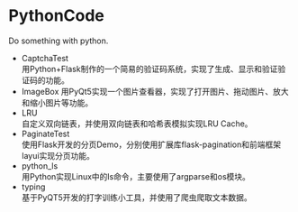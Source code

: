 # PythonCode
Do something with python.
* CaptchaTest  
用Python+Flask制作的一个简易的验证码系统，实现了生成、显示和验证验证码的功能。
* ImageBox
用PyQt5实现一个图片查看器，实现了打开图片、拖动图片、放大和缩小图片等功能。
* LRU  
自定义双向链表，并使用双向链表和哈希表模拟实现LRU Cache。
* PaginateTest  
使用Flask开发的分页Demo，分别使用扩展库flask-pagination和前端框架layui实现分页功能。
* python_ls  
用Python实现Linux中的ls命令，主要使用了argparse和os模块。
* typing  
基于PyQT5开发的打字训练小工具，并使用了爬虫爬取文本数据。
